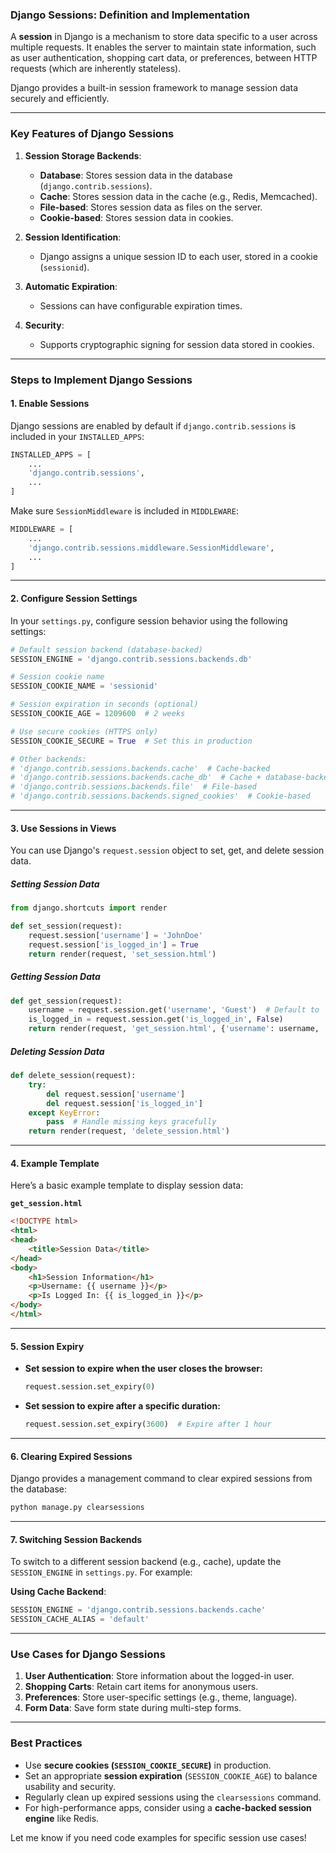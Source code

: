 ### **Django Sessions: Definition and Implementation**

A **session** in Django is a mechanism to store data specific to a user across multiple requests. It enables the server to maintain state information, such as user authentication, shopping cart data, or preferences, between HTTP requests (which are inherently stateless).

Django provides a built-in session framework to manage session data securely and efficiently.

---

### **Key Features of Django Sessions**
1. **Session Storage Backends**:
   - **Database**: Stores session data in the database (`django.contrib.sessions`).
   - **Cache**: Stores session data in the cache (e.g., Redis, Memcached).
   - **File-based**: Stores session data as files on the server.
   - **Cookie-based**: Stores session data in cookies.

2. **Session Identification**:
   - Django assigns a unique session ID to each user, stored in a cookie (`sessionid`).

3. **Automatic Expiration**:
   - Sessions can have configurable expiration times.

4. **Security**:
   - Supports cryptographic signing for session data stored in cookies.

---

### **Steps to Implement Django Sessions**

#### **1. Enable Sessions**
Django sessions are enabled by default if `django.contrib.sessions` is included in your `INSTALLED_APPS`:

```python
INSTALLED_APPS = [
    ...
    'django.contrib.sessions',
    ...
]
```

Make sure `SessionMiddleware` is included in `MIDDLEWARE`:

```python
MIDDLEWARE = [
    ...
    'django.contrib.sessions.middleware.SessionMiddleware',
    ...
]
```

---

#### **2. Configure Session Settings**
In your `settings.py`, configure session behavior using the following settings:

```python
# Default session backend (database-backed)
SESSION_ENGINE = 'django.contrib.sessions.backends.db'

# Session cookie name
SESSION_COOKIE_NAME = 'sessionid'

# Session expiration in seconds (optional)
SESSION_COOKIE_AGE = 1209600  # 2 weeks

# Use secure cookies (HTTPS only)
SESSION_COOKIE_SECURE = True  # Set this in production

# Other backends:
# 'django.contrib.sessions.backends.cache'  # Cache-backed
# 'django.contrib.sessions.backends.cache_db'  # Cache + database-backed
# 'django.contrib.sessions.backends.file'  # File-based
# 'django.contrib.sessions.backends.signed_cookies'  # Cookie-based
```

---

#### **3. Use Sessions in Views**
You can use Django's `request.session` object to set, get, and delete session data.

##### **Setting Session Data**
```python
from django.shortcuts import render

def set_session(request):
    request.session['username'] = 'JohnDoe'
    request.session['is_logged_in'] = True
    return render(request, 'set_session.html')
```

##### **Getting Session Data**
```python
def get_session(request):
    username = request.session.get('username', 'Guest')  # Default to 'Guest' if not set
    is_logged_in = request.session.get('is_logged_in', False)
    return render(request, 'get_session.html', {'username': username, 'is_logged_in': is_logged_in})
```

##### **Deleting Session Data**
```python
def delete_session(request):
    try:
        del request.session['username']
        del request.session['is_logged_in']
    except KeyError:
        pass  # Handle missing keys gracefully
    return render(request, 'delete_session.html')
```

---

#### **4. Example Template**
Here’s a basic example template to display session data:

**`get_session.html`**
```html
<!DOCTYPE html>
<html>
<head>
    <title>Session Data</title>
</head>
<body>
    <h1>Session Information</h1>
    <p>Username: {{ username }}</p>
    <p>Is Logged In: {{ is_logged_in }}</p>
</body>
</html>
```

---

#### **5. Session Expiry**
- **Set session to expire when the user closes the browser:**
  ```python
  request.session.set_expiry(0)
  ```
- **Set session to expire after a specific duration:**
  ```python
  request.session.set_expiry(3600)  # Expire after 1 hour
  ```

---

#### **6. Clearing Expired Sessions**
Django provides a management command to clear expired sessions from the database:
```bash
python manage.py clearsessions
```

---

#### **7. Switching Session Backends**
To switch to a different session backend (e.g., cache), update the `SESSION_ENGINE` in `settings.py`. For example:

**Using Cache Backend**:
```python
SESSION_ENGINE = 'django.contrib.sessions.backends.cache'
SESSION_CACHE_ALIAS = 'default'
```

---

### **Use Cases for Django Sessions**
1. **User Authentication**: Store information about the logged-in user.
2. **Shopping Carts**: Retain cart items for anonymous users.
3. **Preferences**: Store user-specific settings (e.g., theme, language).
4. **Form Data**: Save form state during multi-step forms.

---

### **Best Practices**
- Use **secure cookies (`SESSION_COOKIE_SECURE`)** in production.
- Set an appropriate **session expiration** (`SESSION_COOKIE_AGE`) to balance usability and security.
- Regularly clean up expired sessions using the `clearsessions` command.
- For high-performance apps, consider using a **cache-backed session engine** like Redis.

Let me know if you need code examples for specific session use cases!